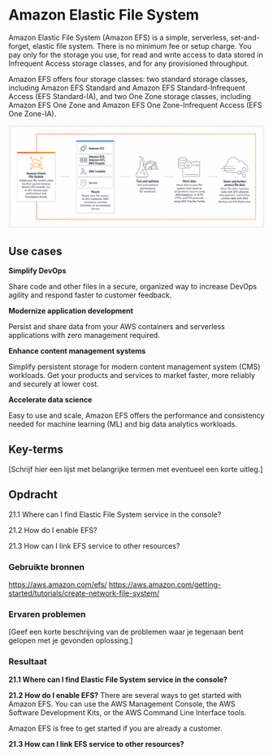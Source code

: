# Amazon Elastic File System

Amazon Elastic File System (Amazon EFS) is a simple, serverless, set-and-forget, elastic file system. There is no minimum fee or setup charge. You pay only for the storage you use, for read and write access to data stored in Infrequent Access storage classes, and for any provisioned throughput.

Amazon EFS offers four storage classes: two standard storage classes, including Amazon EFS Standard and Amazon EFS Standard-Infrequent Access (EFS Standard-IA), and two One Zone storage classes, including Amazon EFS One Zone and Amazon EFS One Zone-Infrequent Access (EFS One Zone-IA).

![EFSWork](/00_includes/Cloud/EFSWork.png)


## Use cases
**Simplify DevOps**

Share code and other files in a secure, organized way to increase DevOps agility and respond faster to customer feedback.

**Modernize application development**

Persist and share data from your AWS containers and serverless applications with zero management required.

**Enhance content management systems**

Simplify persistent storage for modern content management system (CMS) workloads. Get your products and services to market faster, more reliably and securely at lower cost.

**Accelerate data science**

Easy to use and scale, Amazon EFS offers the performance and consistency needed for machine learning (ML) and big data analytics workloads.



## Key-terms
[Schrijf hier een lijst met belangrijke termen met eventueel een korte uitleg.]

## Opdracht

21.1 Where can I find Elastic File System service in the console?

21.2 How do I enable EFS?

21.3 How can I link EFS service to other resources?


### Gebruikte bronnen
https://aws.amazon.com/efs/
https://aws.amazon.com/getting-started/tutorials/create-network-file-system/
### Ervaren problemen
[Geef een korte beschrijving van de problemen waar je tegenaan bent gelopen met je gevonden oplossing.]

### Resultaat
**21.1 Where can I find Elastic File System service in the console?**

**21.2 How do I enable EFS?**
There are several ways to get started with Amazon EFS. You can use the AWS Management Console, the AWS Software Development Kits, or the AWS Command Line Interface tools.

Amazon EFS is free to get started if you are already a customer. 

**21.3 How can I link EFS service to other resources?**

